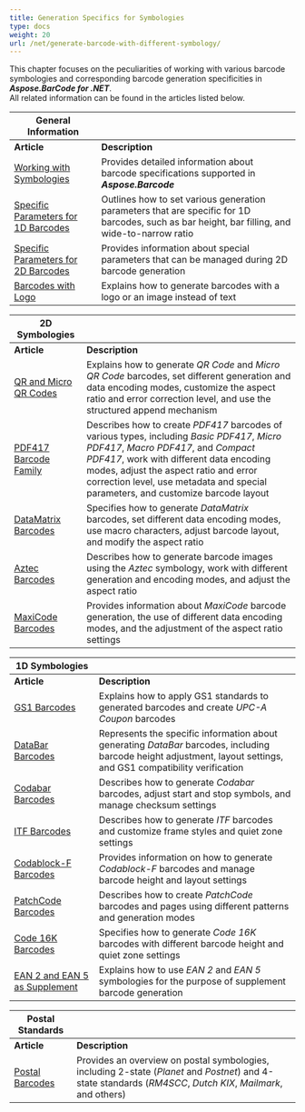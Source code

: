 ```yaml
---
title: Generation Specifics for Symbologies
type: docs
weight: 20
url: /net/generate-barcode-with-different-symbology/
---
```

This chapter focuses on the peculiarities of working with various barcode symbologies and corresponding barcode generation specificities in ***Aspose.BarCode for .NET***.  
All related information can be found in the articles listed below.
  
|General Information| |   
|---|---|
|**Article**|**Description**|
|[Working with Symbologies](/barcode/net/symbologies-for-barcodes/)|Provides detailed information about barcode specifications supported in ***Aspose.Barcode***|
|[Specific Parameters for 1D Barcodes](/barcode/net/managing-different-barcode-settings/)|Outlines how to set various generation parameters that are specific for 1D barcodes, such as bar height, bar filling, and wide-to-narrow ratio|
|[Specific Parameters for 2D Barcodes](/barcode/net/managing-2d-barcodes/)|Provides information about special parameters that can be managed during 2D barcode generation|
|[Barcodes with Logo](/barcode/net/barcode-with-image-in-place-of-codetext/)|Explains how to generate barcodes with a logo or an image instead of text|
  
|2D Symbologies| |   
|---|---|
|**Article**|**Description**|
|[QR and Micro QR Codes](/barcode/net/qr-and-micro-qr-barcode/)|Explains how to generate *QR Code* and *Micro QR Code* barcodes, set different generation and data encoding modes, customize the aspect ratio and error correction level, and use the structured append mechanism|
|[PDF417 Barcode Family](/barcode/net/pdf417-and-macropdf417-barcode/)|Describes how to create *PDF417* barcodes of various types, including *Basic PDF417*, *Micro PDF417*, *Macro PDF417*, and *Compact PDF417*, work with different data encoding modes, adjust the aspect ratio and error correction level, use metadata and special parameters, and customize barcode layout|
|[DataMatrix Barcodes](/barcode/net/datamatrix-barcode)|Specifies how to generate *DataMatrix* barcodes, set different data encoding modes, use macro characters, adjust barcode layout, and modify the aspect ratio|
|[Aztec Barcodes](/barcode/net/aztec-barcode/)|Describes how to generate barcode images using the *Aztec* symbology, work with different generation and encoding modes, and adjust the aspect ratio|
|[MaxiCode Barcodes](/barcode/net/maxicode-barcodes/)|Provides information about *MaxiCode* barcode generation, the use of different data encoding modes, and the adjustment of the aspect ratio settings|
  
|1D Symbologies| |
|---|---|
|**Article**|**Description**|  
|[GS1 Barcodes](/barcode/net/generating-barcodes-using-new-barcode-generation-api/)|Explains how to apply GS1 standards to generated barcodes and create *UPC-A Coupon* barcodes|
|[DataBar Barcodes](/barcode/net/databar-barcodes/)|Represents the specific information about generating *DataBar* barcodes, including barcode height adjustment, layout settings, and GS1 compatibility verification|
|[Codabar Barcodes](/barcode/net/codabar-barcodes/)|Describes how to generate *Codabar* barcodes, adjust start and stop symbols, and manage checksum settings|
|[ITF Barcodes](/barcode/net/itf-barcodes/)|Describes how to generate *ITF* barcodes and customize frame styles and quiet zone settings|
|[Codablock-F Barcodes](/barcode/net/codablockf-barcodes/)|Provides information on how to generate *Codablock-F* barcodes and manage barcode height and layout settings|
|[PatchCode Barcodes](/barcode/net/how-to-generate-a-patch-code/)|Describes how to create *PatchCode* barcodes and pages using different patterns and generation modes|
|[Code 16K Barcodes](/barcode/net/code16k-barcodes/)|Specifies how to generate *Code 16K* barcodes with different barcode height and quiet zone settings|
|[EAN 2 and EAN 5 as Supplement](/barcode/net/ean2-and-ean5-as-supplement/)|Explains how to use *EAN 2* and *EAN 5* symbologies for the purpose of supplement barcode generation|

|Postal Standards| |
|---|---|
|**Article**|**Description**|  
|[Postal Barcodes](/barcode/net/postal-barcodes/)|Provides an overview on postal symbologies, including 2-state (*Planet* and *Postnet*) and 4-state standards (*RM4SCC*, *Dutch KIX*, *Mailmark*, and others)|